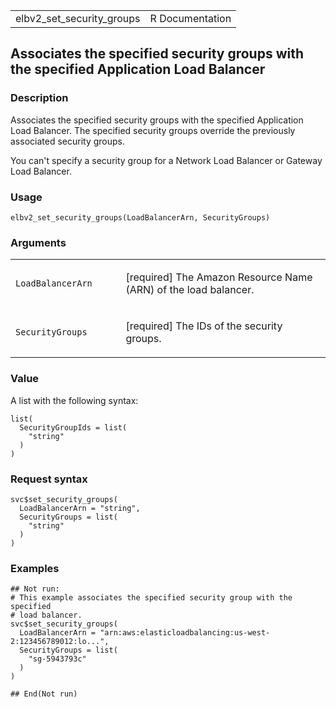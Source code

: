 <table style="width: 100%;">
<tbody>
<tr class="odd">
<td>elbv2_set_security_groups</td>
<td style="text-align: right;">R Documentation</td>
</tr>
</tbody>
</table>

## Associates the specified security groups with the specified Application Load Balancer

### Description

Associates the specified security groups with the specified Application
Load Balancer. The specified security groups override the previously
associated security groups.

You can't specify a security group for a Network Load Balancer or
Gateway Load Balancer.

### Usage

    elbv2_set_security_groups(LoadBalancerArn, SecurityGroups)

### Arguments

<table>
<colgroup>
<col style="width: 35%" />
<col style="width: 65%" />
</colgroup>
<tbody>
<tr class="odd">
<td><code
id="elbv2_set_security_groups_:_LoadBalancerArn">LoadBalancerArn</code></td>
<td><p>[required] The Amazon Resource Name (ARN) of the load
balancer.</p></td>
</tr>
<tr class="even">
<td><code
id="elbv2_set_security_groups_:_SecurityGroups">SecurityGroups</code></td>
<td><p>[required] The IDs of the security groups.</p></td>
</tr>
</tbody>
</table>

### Value

A list with the following syntax:

    list(
      SecurityGroupIds = list(
        "string"
      )
    )

### Request syntax

    svc$set_security_groups(
      LoadBalancerArn = "string",
      SecurityGroups = list(
        "string"
      )
    )

### Examples

    ## Not run: 
    # This example associates the specified security group with the specified
    # load balancer.
    svc$set_security_groups(
      LoadBalancerArn = "arn:aws:elasticloadbalancing:us-west-2:123456789012:lo...",
      SecurityGroups = list(
        "sg-5943793c"
      )
    )

    ## End(Not run)
